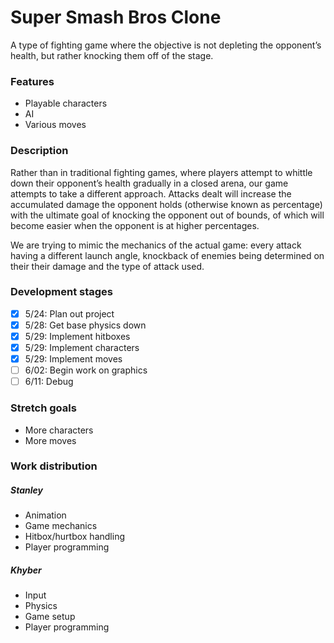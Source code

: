 
# Super Smash Bros Clone
A type of fighting game where the objective is not depleting the opponent’s health, but rather knocking them off of the stage.

### Features
* Playable characters
* AI
* Various moves

### Description
Rather than in traditional fighting games, where players attempt to whittle down their opponent’s health gradually in a closed arena, our game attempts to take a different approach. Attacks dealt will increase the accumulated damage the opponent holds (otherwise known as percentage) with the ultimate goal of knocking the opponent out of bounds, of which will become easier when the opponent is at higher percentages.

We are trying to mimic the mechanics of the actual game: every attack having a different launch angle, knockback of enemies being determined on their their damage and the type of attack used.

### Development stages
- [x] 5/24: Plan out project
- [x] 5/28: Get base physics down
- [x] 5/29: Implement hitboxes
- [x] 5/29: Implement characters
- [x] 5/29: Implement moves
- [ ] 6/02: Begin work on graphics
- [ ] 6/11: Debug

### Stretch goals
* More characters
* More moves

### Work distribution
##### Stanley
* Animation
* Game mechanics
* Hitbox/hurtbox handling
* Player programming
##### Khyber
* Input
* Physics
* Game setup
* Player programming
